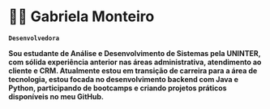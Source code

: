 # 👩‍💻 Gabriela Monteiro   

**`Desenvolvedora`**  

**Sou estudante de Análise e Desenvolvimento de Sistemas pela UNINTER, com sólida experiência anterior nas áreas administrativa, atendimento ao cliente e CRM. Atualmente estou em transição de carreira para a área de tecnologia, estou focada no desenvolvimento backend com Java e Python, participando de bootcamps e criando projetos práticos disponíveis no meu GitHub.**
